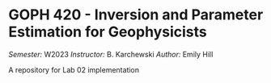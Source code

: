 # GOPH 420 - Inversion and Parameter Estimation for Geophysicists <br>
*Semester:* W2023
*Instructor:* B. Karchewski
*Author:* Emily Hill <br>

A repository for Lab 02 implementation